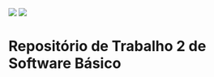 ![](https://img.shields.io/github/languages/code-size/F4NT0/T2_SB.svg?style=plastic) 
![](https://img.shields.io/github/repo-size/F4NT0/T2_SB.svg?style=plastic)

# Repositório de Trabalho 2 de Software Básico